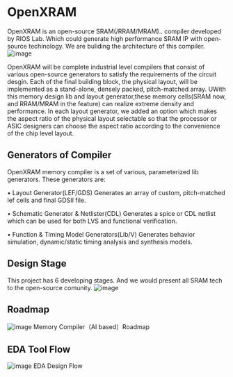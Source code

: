 # OpenXRAM
OpenXRAM is an open-source SRAM(/RRAM/MRAM).. compiler developed by RIOS Lab.
Which could generate high performance SRAM IP with open-source techinology.
We are buliding the architecture of this compiler.
![image](https://user-images.githubusercontent.com/109063674/212647474-19261a5a-8632-4d89-a81d-55edf5e494e2.png)

OpenXRAM will be complete industrial level compilers that consist of various open-source generators to satisfy the requirements of the circuit desgin. Each of the final building block, the physical layout, will be implemented as a stand-alone, densely packed, pitch-matched array. 
UWith this memory design lib and layout generator,these memory cells(SRAM now, and RRAM/MRAM in the feature) can realize extreme density and performance. In each layout
generator, we added an option which makes the aspect ratio of the physical layout selectable so that the processor or ASIC designers can choose the aspect ratio according to the convenience of the chip level layout.

## Generators of Compiler
OpenXRAM memory compiler is a set of various, parameterized lib generators. These generators are:

• Layout Generator(LEF/GDS)
  Generates an array of custom, pitch-matched lef cells and final GDSII file.
  
• Schematic Generator & Netlister(CDL)
  Generates a spice or CDL netlist which can be used for both LVS and functional verification.
  
• Function & Timing Model Generators(Lib/V)
  Generates behavior simulation, dynamic/static timing analysis and synthesis models.


## Design Stage
This project has 6 developing stages. And we would present all SRAM tech to the open-source comunity. 
![image](https://user-images.githubusercontent.com/109063674/212635930-cc9b00ad-45dc-404a-9506-e68b9092bbb2.png)

## Roadmap
![image](https://user-images.githubusercontent.com/109063674/212635997-13877596-63b8-48b2-87b0-e80fa63825a7.png)
Memory Compiler（AI based）Roadmap

## EDA Tool Flow
![image](https://user-images.githubusercontent.com/109063674/212636017-53386803-91be-44c0-9cb3-1798460082cb.png)
EDA Design Flow
